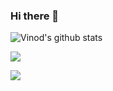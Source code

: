 ### Hi there 👋

![Vinod's github stats](https://github-readme-stats.vercel.app/api?username=vinodkc&count_private=true&show_icons=true)

<a href="https://github.com/USERNAME">
  <img align="center" src="https://github-readme-stats.vercel.app/api/top-langs/?username=vinodkc&layout=compact&theme=light&hide_langs_below=1" />
</a>

![](https://komarev.com/ghpvc/?username=vinodkc&color=green&style=plastic)
